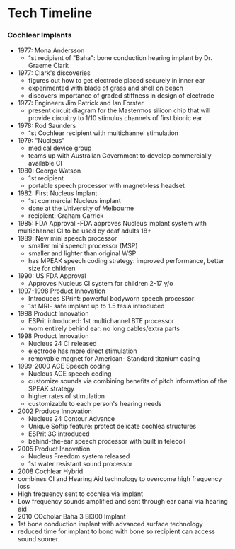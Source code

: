 # Tech Timeline
### Cochlear Implants

- 1977: Mona Andersson
  - 1st recipient of "Baha": bone conduction hearing implant by Dr. Graeme Clark
- 1977: Clark's discoveries
  - figures out how to get electrode placed securely in inner ear
  - experimented with blade of grass and shell on beach
  - discovers importance of graded stiffness in design of electrode
- 1977: Engineers Jim Patrick and Ian Forster
  - present circuit diagram for the Mastermos silicon chip that will provide circuitry to 1/10 stimulus channels of first bionic ear
- 1978: Rod Saunders
  - 1st Cochlear recipient with multichannel stimulation
- 1979: "Nucleus"
  - medical device group
  - teams up with Australian Government to develop commercially available CI
- 1980: George Watson
  - 1st recipient
  - portable speech processor with magnet-less headset
- 1982: First Nucleus Implant
  - 1st commercial Nucleus implant
  - done at the University of Melbourne
  - recipient: Graham Carrick
- 1985: FDA Approval
  -FDA approves Nucleus implant system with multichannel CI to be used by deaf adults 18+
- 1989: New mini speech processor
  - smaller mini speech processor (MSP)
  - smaller and lighter than original WSP
  - has MPEAK speech coding strategy: improved performance, better size for children
- 1990: US FDA Approval
  - Approves Nucleus CI system for children 2-17 y/o
- 1997-1998 Product Innovation
  - Introduces SPrint: powerful bodyworn speech processor
  - 1st MRI- safe implant up to 1.5 tesla introduced
- 1998 Product Innovation
  - ESPrit introduced: 1st multichannel BTE processor
  - worn entirely behind ear: no long cables/extra parts
- 1998 Product Innovation
  - Nucleus 24 CI released
  - electrode has more direct stimulation
  - removable magnet for American- Standard titanium casing
- 1999-2000 ACE Speech coding
  - Nucleus ACE speech coding
  - customize sounds via combining benefits of pitch information of the SPEAK strategy
  - higher rates of stimulation
  - customizable to each person's hearing needs
- 2002 Produce Innovation
  - Nucleus 24 Contour Advance
  - Unique Softip feature: protect delicate cochlea structures
  - ESPrit 3G introduced
  - behind-the-ear speech processor with built in telecoil
- 2005 Product Innovation
  - Nucleus Freedom system released
  - 1st water resistant sound processor
- 2008 Cochlear Hybrid
 - combines CI and Hearing Aid technology to overcome high frequency loss
 - High frequency sent to cochlea via implant
 - Low frequency sounds amplified and sent through ear canal via hearing aid
- 2010 COcholar Baha 3 BI300 Implant
 - 1st bone conduction implant with advanced surface technology
 - reduced time for implant to bond with bone so recipient can access sound sooner

